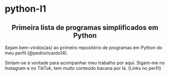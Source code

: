 # python-l1
<h2 align="center">Primeira lista de programas simplificados em Python</h2>
<p>Sejam bem-vindos(as) ao primeiro repositório de programas em Python do meu
perfil (@pedroricardo14).</p>
<p>Sintam-se à vontade para acompanhar meu trabalho
por aqui. Sigam-me no Instagram e no TikTok, tem muito
conteúdo bacana por lá. (Links no perfil)</p>

